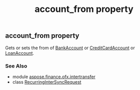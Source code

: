 ﻿---
title: account_from property
second_title: Aspose.Finance for Python via .NET API References
description: 
type: docs
weight: 30
url: /python-net/aspose.finance.ofx.intertransfer/recurringintersyncrequest/account_from/
is_root: false
---

## account_from property


Gets or sets the from of [BankAccount](/finance/python-net/aspose.finance.ofx/bankaccount) or [CreditCardAccount](/finance/python-net/aspose.finance.ofx/creditcardaccount) or [LoanAccount](/finance/python-net/aspose.finance.ofx/loanaccount).

### See Also
* module [aspose.finance.ofx.intertransfer](../../)
* class [RecurringInterSyncRequest](/finance/python-net/aspose.finance.ofx.intertransfer/recurringintersyncrequest)
